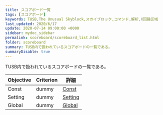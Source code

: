 ```yaml
---
title: スコアボード一覧
tags: [スコアボード]
keywords: TUSB,The Unusual Skyblock,スカイブロック,コマンド,解析,X回路区域
last_updated: 2020/6/17
update: 2020-07-14 09:00:00 +0000
sidebar: mydoc_sidebar
permalink: scoreboard/scoreboard_list.html
folder: scoreboard
summary: TUSB内で扱われているスコアボードの一覧である。
summaryDisable: true
---
```


TUSB内で扱われているスコアボードの一覧である。

|Objective|Criterion|詳細|
|-|-|-|
|Const|dummy|[Const](scoreboard_const.html)|
|Setting|dummy|[Setting](scoreboard_setting.html)|
|Global|dummy|[Global](scoreboard_global.html)|
